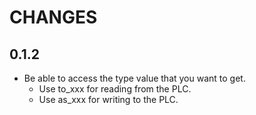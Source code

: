 # CHANGES

## 0.1.2

- Be able to access the type value that you want to get.
  - Use to_xxx for reading from the PLC.
  - Use as_xxx for writing to the PLC.
